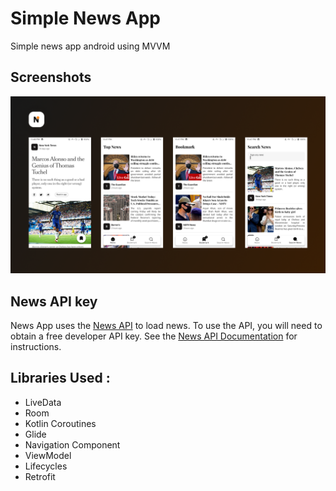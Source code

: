 Simple News App  
=================
Simple news app android using MVVM

Screenshots
-----------
![News App](screenshot/img.png "News App Screenshot")

News API key
------------
News App uses the [News API](https://newsapi.org/docs/get-started) to load news. To use the API, you will need to obtain a free developer API key. See the
[News API Documentation](https://newsapi.org/docs) for instructions.


Libraries Used :
--------------
* LiveData
* Room
* Kotlin Coroutines
* Glide
* Navigation Component
* ViewModel
* Lifecycles
* Retrofit





